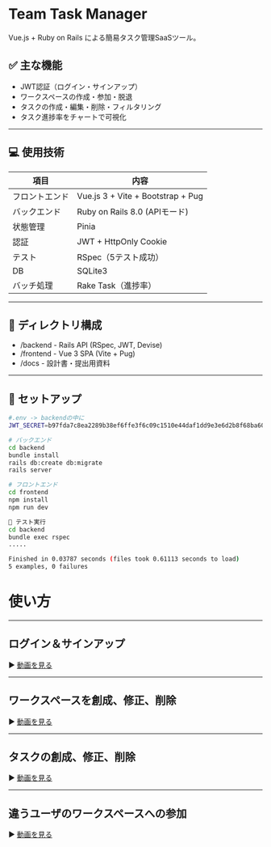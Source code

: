 # Team Task Manager

Vue.js + Ruby on Rails による簡易タスク管理SaaSツール。

## ✅ 主な機能

- JWT認証（ログイン・サインアップ）
- ワークスペースの作成・参加・脱退
- タスクの作成・編集・削除・フィルタリング
- タスク進捗率をチャートで可視化

---

## 💻 使用技術

| 項目 | 内容 |
|------|------|
| フロントエンド | Vue.js 3 + Vite + Bootstrap + Pug |
| バックエンド | Ruby on Rails 8.0 (APIモード) |
| 状態管理 | Pinia |
| 認証 | JWT + HttpOnly Cookie |
| テスト | RSpec（5テスト成功） |
| DB | SQLite3 |
| バッチ処理 | Rake Task（進捗率）

---

## 📂 ディレクトリ構成
- /backend    - Rails API (RSpec, JWT, Devise)
- /frontend   - Vue 3 SPA (Vite + Pug)
- /docs       - 設計書・提出用資料

---

## 🚀 セットアップ

```bash
#.env -> backendの中に
JWT_SECRET=b97fda7c8ea2289b38ef6ffe3f6c09c1510e44daf1dd9e3e6d2b8f68ba60a97180abc55a88c9a5190532786efe57a34a690a59bdfd4db4cf2248f83078835571

# バックエンド
cd backend
bundle install
rails db:create db:migrate
rails server

# フロントエンド
cd frontend
npm install
npm run dev

🧪 テスト実行
cd backend
bundle exec rspec
.....

Finished in 0.03787 seconds (files took 0.61113 seconds to load)
5 examples, 0 failures
```

# 使い方
---
## ログイン＆サインアップ
▶️ [動画を見る](https://youtu.be/nR9HnVMNYyE)

---
## ワークスペースを創成、修正、削除
▶️ [動画を見る](https://youtu.be/XdNU_5gt_BM)

---
## タスクの創成、修正、削除
▶️ [動画を見る](https://youtu.be/jFwMoEU_xXE)

---
## 違うユーザのワークスペースへの参加
▶️ [動画を見る](https://youtu.be/31UDwZ7QArk)
